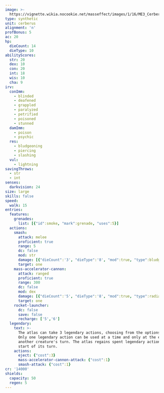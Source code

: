 ```yaml
---
image: >-
  https://vignette.wikia.nocookie.net/masseffect/images/1/16/ME3_Cerberus_Atlas.png/revision/latest/scale-to-width-down/700?cb=20120322140845
type: synthetic
unit: cerberus
alignment: 'n'
profBonus: 5
ac: 20
hp:
  dieCount: 14
  dieType: 10
abilityScores:
  str: 20
  dex: 10
  con: 20
  int: 18
  wis: 10
  cha: 9
irv:
  conImm:
    - blinded
    - deafened
    - grappled
    - paralyzed
    - petrified
    - poisoned
    - stunned
  damImm:
    - poison
    - psychic
  res:
    - bludgeoning
    - piercing
    - slashing
  vul:
    - lightning
savingThrows:
  - str
  - int
senses:
  darkvision: 24
size: large
skills: false
speed:
  walk: 15
entries:
  features:
    grenades:
      list: [{"id":smoke, "mark":grenade, "uses":5}]
  actions:
    smash:
      attack: melee
      proficient: true
      range: 5
      dc: false
      mod: str
      damage: [{"dieCount":'3', "dieType":'8', "mod":true, "type":bludgeoning}]
      target: one
    mass-accelerator-cannon:
      attack: ranged
      proficient: true
      range: 300
      dc: false
      mod: dex
      damage: [{"dieCount":'5', "dieType":'8', "mod":true, "type":radiant}]
      target: one
    rocket-launcher:
      dc: false
      save: false
      recharge: ['5','6']
  legendary:
    text: >-
      The atlas can take 3 legendary actions, choosing from the options below.
      Only one legendary action can be used at a time and only at the end of
      another creature's turn. The atlas regains spent legendary actions at the
      start of its turn.
    actions:
      eject: {"cost":3}
      mass-accelerator-cannon-attack: {"cost":1}
      smash-attack: {"cost":1}
cr: '14000'
shields:
  capacity: 50
  regen: 5
---
```

